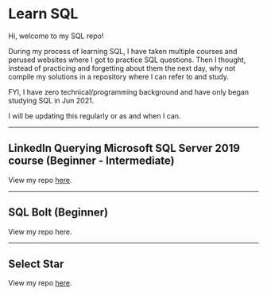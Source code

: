 # Learn SQL

Hi, welcome to my SQL repo!

During my process of learning SQL, I have taken multiple courses and perused websites where I got to practice SQL questions. Then I thought, instead of practicing and forgetting about them the next day, why not compile my solutions in a repository where I can refer to and study. 

FYI, I have zero technical/programming background and have only began studying SQL in Jun 2021. 

I will be updating this regularly or as and when I can.

***
## LinkedIn Querying Microsoft SQL Server 2019 course (Beginner - Intermediate)

View my repo [here](https://github.com/katiehuangx/Learn-SQL/tree/main/LinkedIn%20Querying%20Microsoft%20SQL%20Server%202019).

***

## SQL Bolt (Beginner)

View my repo here.

***

## Select Star

View my repo [here](https://github.com/katiehuangx/Learn-SQL/tree/main/Select%20Star).


